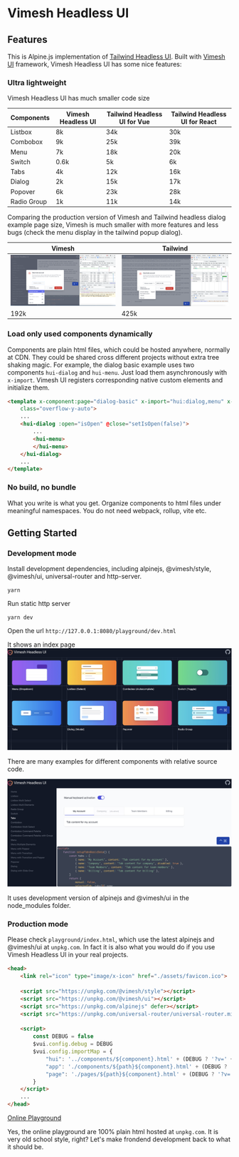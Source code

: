 # Vimesh Headless UI
## Features
This is Alpine.js implementation of [Tailwind Headless UI](https://headlessui.com/). Built with [Vimesh UI](https://github.com/vimeshjs/vimesh-ui) framework, Vimesh Headless UI has some nice features:
### Ultra lightweight 
Vimesh Headless UI has much smaller code size

| Components   | Vimesh Headless UI   | Tailwind Headless UI for Vue | Tailwind Headless UI for React |
| ----------- | -------------------- | -------- | ----- |
| Listbox   | 8k  | 34k | 30k | 
| Combobox  | 9k  | 25k | 39k |
| Menu      | 7k  | 18k | 20k |
| Switch    | 0.6k | 5k | 6k |
| Tabs      | 4k  | 12k | 16k |
| Dialog    | 2k  | 15k | 17k |
| Popover   | 6k  | 23k | 28k |
| Radio Group | 1k | 11k | 14k |

Comparing the production version of Vimesh and Tailwind headless dialog example page size, Vimesh is much smaller with more features and less bugs (check the menu display in the tailwind popup dialog). 

| Vimesh | Tailwind |
| ---- | ---- |
| ![](./assets/vimesh001.png) | ![](./assets/tailwind001.png) |
| 192k | 425k |

### Load only used components dynamically
Components are plain html files, which could be hosted anywhere, normally at CDN. They could be shared cross different projects without extra tree shaking magic. For example, the dialog basic example uses two components `hui-dialog` and `hui-menu`. Just load them asynchronously with `x-import`. Vimesh UI registers corresponding native custom elements and initialize them.

```html
<template x-component:page="dialog-basic" x-import="hui:dialog,menu" x-data="setupDialogBasicData()"
    class="overflow-y-auto">
    ...
    <hui-dialog :open="isOpen" @close="setIsOpen(false)">
        ...
        <hui-menu>
        </hui-menu>
    </hui-dialog>
    ...
</template>
```

### No build, no bundle
What you write is what you get. Organize components to html files under meaningful namespaces. You do not need webpack, rollup, vite etc. 

## Getting Started
### Development mode
Install development dependencies, including alpinejs, @vimesh/style, @vimesh/ui, universal-router and http-server.
```
yarn
```
Run static http server
```
yarn dev
```
Open the url `http://127.0.0.1:8080/playground/dev.html`

It shows an index page
![](./assets/vimesh002.jpg)

There are many examples for different components with relative source code.

![](./assets/vimesh003.jpg)

It uses development version of alpinejs and @vimesh/ui in the node_modules folder. 

### Production mode
Please check `playground/index.html`, which use the latest alpinejs and @vimesh/ui at `unpkg.com`. In fact it is also what you would do if you use Vimesh Headless UI in your real projects.
``` html
<head>
    <link rel="icon" type="image/x-icon" href="./assets/favicon.ico">

    <script src="https://unpkg.com/@vimesh/style"></script>
    <script src="https://unpkg.com/@vimesh/ui"></script>
    <script src="https://unpkg.com/alpinejs" defer></script>
    <script src="https://unpkg.com/universal-router/universal-router.min.js"></script>

    <script>
        const DEBUG = false
        $vui.config.debug = DEBUG
        $vui.config.importMap = {
            "hui": '../components/${component}.html' + (DEBUG ? '?v=' + new Date().valueOf() : '?v=0.1'),
            "app": './components/${path}${component}.html' + (DEBUG ? '?v=' + new Date().valueOf() : '?v=0.1'),
            "page": './pages/${path}${component}.html' + (DEBUG ? '?v=' + new Date().valueOf() : '?v=0.1'),
        }
    </script>
    ...
</head>
```

[Online Playground](https://unpkg.com/@vimesh/headless/playground/index.html)

Yes, the online playground are 100% plain html hosted at `unpkg.com`. It is very old school style, right? Let's make frondend development back to what it should be.